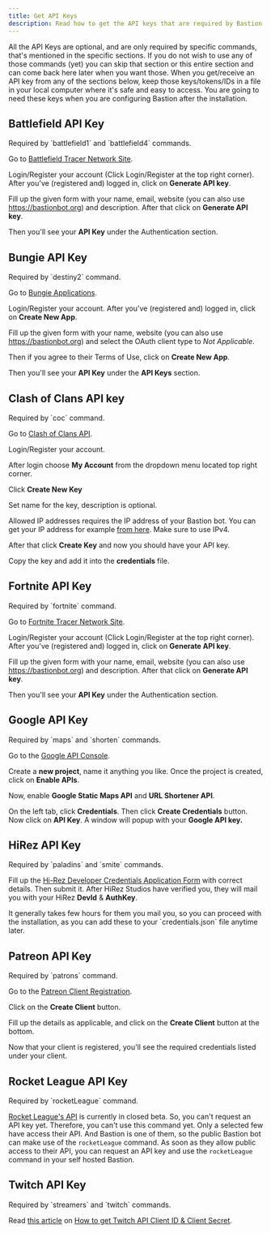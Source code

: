 ```yaml
---
title: Get API Keys
description: Read how to get the API keys that are required by Bastion to achieve it's full potential.
---
```


<note type="info">
  All the API Keys are optional, and are only required by specific commands,
  that's mentioned in the specific sections. If you do not wish to use any of
  those commands (yet) you can skip that section or this entire section and
  can come back here later when you want those.
</note>

<note type="info">
  When you get/receive an API key from any of the sections below, keep those
  keys/tokens/IDs in a file in your local computer where it's safe and easy
  to access. You are going to need these keys when you are configuring
  Bastion after the installation.
</note>


## Battlefield API Key

<note type="info">
  Required by `battlefield1` and `battlefield4` commands.
</note>

Go to [Battlefield Tracer Network Site](https://battlefieldtracker.com/site-api).

Login/Register your account (Click Login/Register at the top right corner).
After you've (registered and) logged in, click on **Generate API key**.

Fill up the given form with your name, email, website (you can also use
<https://bastionbot.org>) and description. After that click on
**Generate API key**.

Then you'll see your **API Key** under the Authentication section.

## Bungie API Key

<note type="info">
  Required by `destiny2` command.
</note>

Go to [Bungie Applications](https://www.bungie.net/en/Application).

Login/Register your account. After you've (registered and) logged in,
click on **Create New App**.

Fill up the given form with your name, website (you can also use
<https://bastionbot.org>) and select the OAuth client type to *Not Applicable*.

Then if you agree to their Terms of Use, click on **Create New App**.

Then you'll see your **API Key** under the **API Keys** section.

## Clash of Clans API key

<note type="info">
  Required by `coc` command.
</note>

Go to [Clash of Clans API](https://developer.clashofclans.com).

Login/Register your account.

After login choose **My Account** from the dropdown menu located top right corner.

Click **Create New Key**

Set name for the key, description is optional.

Allowed IP addresses requires the IP address of your Bastion bot.
You can get your IP address for example [from here](http://whatismyip.host/).
Make sure to use IPv4.

After that click **Create Key** and now you should have your API key.

Copy the key and add it into the **credentials** file.

## Fortnite API Key

<note type="info">
  Required by `fortnite` command.
</note>

Go to [Fortnite Tracer Network Site](https://fortnitetracker.com/site-api).

Login/Register your account (Click Login/Register at the top right corner).
After you've (registered and) logged in, click on **Generate API key**.

Fill up the given form with your name, email, website (you can also use
<https://bastionbot.org>) and description. After that click on
**Generate API key**.

Then you'll see your **API Key** under the Authentication section.

## Google API Key

<note type="info">
  Required by `maps` and `shorten` commands.
</note>

Go to the [Google API Console](https://console.developers.google.com/).

Create a **new project**, name it anything you like. Once the project is
created, click on **Enable APIs**.

Now, enable **Google Static Maps API** and **URL Shortener API**.

On the left tab, click **Credentials**. Then click **Create Credentials**
button. Now click on **API Key**. A window will popup with your **Google API
key.**

## HiRez API Key

<note type="info">
  Required by `paladins` and `smite` commands.
</note>

Fill up the [Hi-Rez Developer Credentials Application Form](https://fs12.formsite.com/HiRez/form48/secure_index.html)
with correct details. Then submit it.
After HiRez Studios have verified you, they will mail you with your
HiRez **DevId** & **AuthKey**.

<note type="info">
  It generally takes few hours for them you mail you, so you can proceed with
  the installation, as you can add these to your `credentials.json` file
  anytime later.
</note>

## Patreon API Key

<note type="info">
  Required by `patrons` command.
</note>

Go to the [Patreon Client Registration](https://www.patreon.com/portal/registration/register-clients).

Click on the **Create Client** button.

Fill up the details as applicable, and click on the **Create Client** button at
the bottom.

Now that your client is registered, you'll see the required credentials listed
under your client.

## Rocket League API Key

<note type="info">
  Required by `rocketLeague` command.
</note>

[Rocket League's API](https://api.rocketleague.com) is currently in closed beta.
So, you can't request an API key yet. Therefore, you can't use this command yet.
Only a selected few have access their API. And Bastion is one of them, so the
public Bastion bot can make use of the `rocketLeague` command. As soon as they
allow public access to their API, you can request an API key and use the
`rocketLeague` command in your self hosted Bastion.

## Twitch API Key

<note type="info">
  Required by `streamers` and `twitch` commands.
</note>

Read [this article](https://dev.twitch.tv/docs/authentication/#registration) on
[How to get Twitch API Client ID & Client Secret](https://dev.twitch.tv/docs/authentication/#registration).
